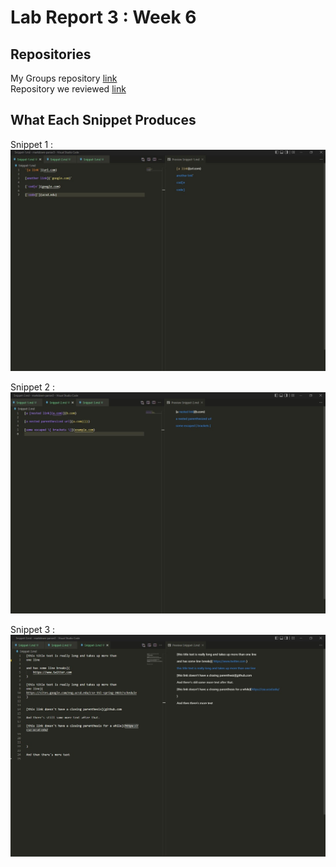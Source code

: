 # Lab Report 3 : Week 6

## Repositories

My Groups repository [link](https://github.com/astoriama/markdown-parser)  
Repository we reviewed [link](https://github.com/ima-quack/markdown-parser)  

## What Each Snippet Produces 

Snippet 1 : 
![image](https://github.com/mstubbs1/cse15l-lab-reports/blob/main/snippet1.jpg?raw=true)

Snippet 2 : 
![image](https://github.com/mstubbs1/cse15l-lab-reports/blob/main/snippet2.jpg?raw=true)

Snippet 3 : 
![image](https://github.com/mstubbs1/cse15l-lab-reports/blob/main/snippet3.jpg?raw=true)
